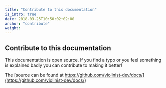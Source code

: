 ```yaml
---
title: "Contribute to this documentation"
is_intro: true
date: 2018-03-25T10:50:02+02:00
anchor: "contribute"
weight:
---
```


## Contribute to this documentation

This documentation is open source. If you find a typo or you feel something is explained badly you can contribute to making it better!

The [source can be found at https://github.com/violinist-dev/docs/](https://github.com/violinist-dev/docs/)

